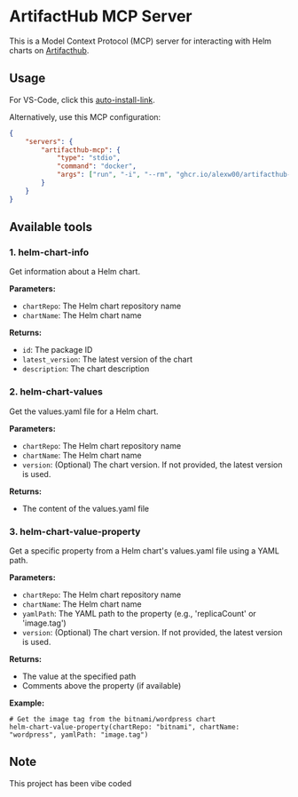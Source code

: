 # ArtifactHub MCP Server

This is a Model Context Protocol (MCP) server for interacting with Helm charts on [Artifacthub](https://artifacthub.io/).

## Usage

For VS-Code, click this [auto-install-link](https://insiders.vscode.dev/redirect/mcp/install?name=artifacthub-mcp&config=%7B%22command%22%3A%22docker%22%2C%22args%22%3A%5B%22run%22%2C%22-i%22%2C%22--rm%22%2C%22ghcr.io%2Falexw00%2Fartifacthub-mcp%3Alatest%22%5D%7D).

Alternatively, use this MCP configuration:

```json
{
	"servers": {
		"artifacthub-mcp": {
			"type": "stdio",
			"command": "docker",
			"args": ["run", "-i", "--rm", "ghcr.io/alexw00/artifacthub-mcp"]
		}
	}
}
```

## Available tools

### 1. helm-chart-info

Get information about a Helm chart.

**Parameters:**

- `chartRepo`: The Helm chart repository name
- `chartName`: The Helm chart name

**Returns:**

- `id`: The package ID
- `latest_version`: The latest version of the chart
- `description`: The chart description

### 2. helm-chart-values

Get the values.yaml file for a Helm chart.

**Parameters:**

- `chartRepo`: The Helm chart repository name
- `chartName`: The Helm chart name
- `version`: (Optional) The chart version. If not provided, the latest version is used.

**Returns:**

- The content of the values.yaml file

### 3. helm-chart-value-property

Get a specific property from a Helm chart's values.yaml file using a YAML path.

**Parameters:**

- `chartRepo`: The Helm chart repository name
- `chartName`: The Helm chart name
- `yamlPath`: The YAML path to the property (e.g., 'replicaCount' or 'image.tag')
- `version`: (Optional) The chart version. If not provided, the latest version is used.

**Returns:**

- The value at the specified path
- Comments above the property (if available)

**Example:**

```
# Get the image tag from the bitnami/wordpress chart
helm-chart-value-property(chartRepo: "bitnami", chartName: "wordpress", yamlPath: "image.tag")
```

## Note

This project has been vibe coded
